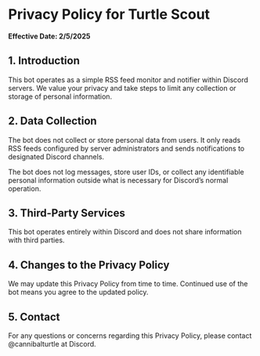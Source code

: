# Privacy Policy for Turtle Scout
**Effective Date: 2/5/2025**

## 1. Introduction

This bot operates as a simple RSS feed monitor and notifier within Discord servers. We value your privacy and take steps to limit any collection or storage of personal information.

## 2. Data Collection

The bot does not collect or store personal data from users. It only reads RSS feeds configured by server administrators and sends notifications to designated Discord channels.

The bot does not log messages, store user IDs, or collect any identifiable personal information outside what is necessary for Discord’s normal operation.

## 3. Third-Party Services

This bot operates entirely within Discord and does not share information with third parties.

## 4. Changes to the Privacy Policy

We may update this Privacy Policy from time to time. Continued use of the bot means you agree to the updated policy.

## 5. Contact

For any questions or concerns regarding this Privacy Policy, please contact @cannibalturtle at Discord.
